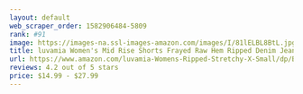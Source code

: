 ```yaml
---
layout: default 
﻿web_scraper_order: 1582906484-5809
rank: #91
image: https://images-na.ssl-images-amazon.com/images/I/81lELBL8BtL.jpg
title: luvamia Women's Mid Rise Shorts Frayed Raw Hem Ripped Denim Jean Shorts
url: https://www.amazon.com/luvamia-Womens-Ripped-Stretchy-X-Small/dp/B084L6XH7Z/ref=zg_mw_fashion_91?_encoding=UTF8&psc=1&refRID=AZBY6YMEBY865ZWC08K7
reviews: 4.2 out of 5 stars
price: $14.99 - $27.99
---
```

